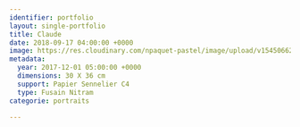 ```yaml
---
identifier: portfolio
layout: single-portfolio
title: Claude
date: 2018-09-17 04:00:00 +0000
image: https://res.cloudinary.com/npaquet-pastel/image/upload/v1545066282/DSC01340-1a-2.jpg
metadata:
  year: 2017-12-01 05:00:00 +0000
  dimensions: 30 X 36 cm
  support: Papier Sennelier C4
  type: Fusain Nitram
categorie: portraits

---
```

